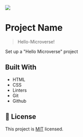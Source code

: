 ![](https://img.shields.io/badge/Microverse-blueviolet)

# Project Name

> Hello-Microverse!

Set up a "Hello Microverse" project

## Built With

- HTML
- CSS
- Linters
- Git
- Github

## 📝 License

This project is [MIT](./MIT.md) licensed.
